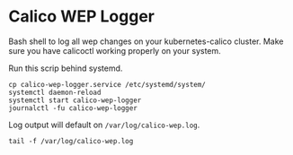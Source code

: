 # Calico WEP Logger
Bash shell to log all wep changes on your kubernetes-calico cluster. Make sure you have calicoctl working properly on your system.

Run this scrip behind systemd.
```
cp calico-wep-logger.service /etc/systemd/system/
systemctl daemon-reload
systemctl start calico-wep-logger
journalctl -fu calico-wep-logger
```

Log output will default on `/var/log/calico-wep.log`.
```
tail -f /var/log/calico-wep.log
```

